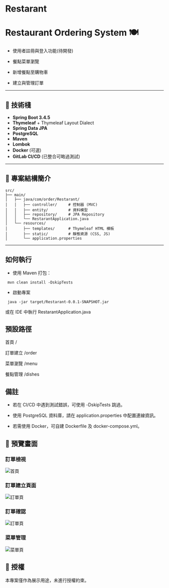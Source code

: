 # Restarant



# Restaurant Ordering System 🍽️

- 使用者註冊與登入功能(待開發)

- 餐點菜單瀏覽

- 新增餐點至購物車

- 建立與管理訂單


---

## 🔧 技術棧

- **Spring Boot 3.4.5**
- **Thymeleaf** + Thymeleaf Layout Dialect
- **Spring Data JPA**
- **PostgreSQL**
- **Maven**
- **Lombok**
- **Docker** (可選)
- **GitLab CI/CD** (已整合可略過測試)

---

## 📁 專案結構簡介

```
src/
├── main/
│   ├── java/com/order/Restarant/
│   │   ├── controller/     # 控制器 (MVC)
│   │   ├── entity/         # 資料模型
│   │   ├── repository/     # JPA Repository
│   │   └── RestarantApplication.java
│   └── resources/
│       ├── templates/      # Thymeleaf HTML 模板
│       ├── static/         # 靜態資源 (CSS, JS)
│       └── application.properties
```
---

## 如何執行
- 使用 Maven 打包：

``` mvn clean install -DskipTests```

- 啟動專案

``` java -jar target/Restarant-0.0.1-SNAPSHOT.jar```

或在 IDE 中執行 RestarantApplication.java

##  預設路徑
首頁	/

訂單建立	/order

菜單瀏覽	/menu

餐點管理	/dishes

##  備註
- 若在 CI/CD 中遇到測試錯誤，可使用 -DskipTests 跳過。

- 使用 PostgreSQL 資料庫，請在 application.properties 中配置連線資訊。

- 若需使用 Docker，可自建 Dockerfile 及 docker-compose.yml。

## 📸 預覽畫面 

### 訂單檢視
![首頁](screenshots/orders.png)

### 訂單建立頁面
![訂單頁](screenshots/neworders.png)

### 訂單確認 
![訂單頁](screenshots/dialogs.png)
### 菜單管理
![菜單頁](screenshots/editdish.png)


## 📜 授權
本專案僅作為展示用途，未進行授權約束。